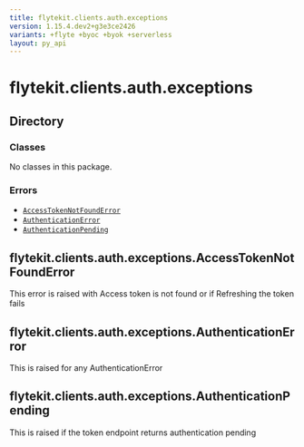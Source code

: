 ```yaml
---
title: flytekit.clients.auth.exceptions
version: 1.15.4.dev2+g3e3ce2426
variants: +flyte +byoc +byok +serverless
layout: py_api
---
```


# flytekit.clients.auth.exceptions

## Directory

### Classes

No classes in this package.

### Errors

* [`AccessTokenNotFoundError`](.././flytekit.clients.auth.exceptions#flytekitclientsauthexceptionsaccesstokennotfounderror)
* [`AuthenticationError`](.././flytekit.clients.auth.exceptions#flytekitclientsauthexceptionsauthenticationerror)
* [`AuthenticationPending`](.././flytekit.clients.auth.exceptions#flytekitclientsauthexceptionsauthenticationpending)

## flytekit.clients.auth.exceptions.AccessTokenNotFoundError

This error is raised with Access token is not found or if Refreshing the token fails


## flytekit.clients.auth.exceptions.AuthenticationError

This is raised for any AuthenticationError


## flytekit.clients.auth.exceptions.AuthenticationPending

This is raised if the token endpoint returns authentication pending


